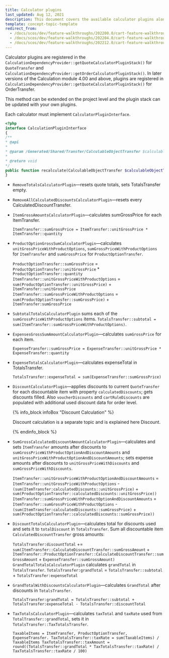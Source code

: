 ```yaml
---
title: Calculator plugins
last_updated: Aug 12, 2021
description: This document covers the available calculator plugins along with their examples.
template: concept-topic-template
redirect_from:
  - /docs/scos/dev/feature-walkthroughs/202200.0/cart-feature-walkthrough/calculator-plugins.html
  - /docs/scos/dev/feature-walkthroughs/202204.0/cart-feature-walkthrough/calculator-plugins.html
  - /docs/scos/dev/feature-walkthroughs/202212.0/cart-feature-walkthrough/calculator-plugins.html
---
```


Calculator plugins are registered in the `CalculationDependencyProvider::getQuoteCalculatorPluginStack()` for `QuoteTransfer` and `CalculationDependencyProvider::getOrderCalculatorPluginStack()`. In later versions of the Calculation module 4.00 and above, plugins are registered in `CalculationDependencyProvider::getQuoteCalculatorPluginStack()` for OrderTransfer.

This method can be extended on the project level and the plugin stack can be updated with your own plugins.

Each calculator must implement `CalculatorPluginInterface`.

```php
<?php
interface CalculationPluginInterface
{
/**
* @api
*
* @param /Generated/Shared/Transfer/CalculableObjectTransfer $calculableObjectTransfer
*
* @return void
*/
public function recalculate(CalculableObjectTransfer $calculableObjectTransfer);
}
```

* `RemoveTotalsCalculatorPlugin`—resets quote totals, sets TotalsTransfer empty.
* `RemoveAllCalculatedDiscountsCalculatorPlugin`—resets every CalculatedDiscountTransfer.
* `ItemGrossAmountsCalculatorPlugin`—calculates sumGrossPrice for each ItemTransfer.

    `ItemTransfer::sumGrossPrice = ItemTransfer::unitGrossPrice * ItemTransfer::quantity`

* `ProductOptionGrossSumCalculatorPlugin`—calculates `unitGrossPriceWithProductOptions`, `sumGrossPriceWithProductOptions` for `ItemTransfer` and `sumGrossPrice` for `ProductOptionTransfer`.

    `ProductOptionTransfer::sumGrossPrice` = `ProductOptionTransfer::unitGrossPrice` * `ProductOptionTransfer::quantity`
    `ItemTransfer::unitGrossPriceWithProductOptions` = `sum(ProductOptionTransfer::unitGrossPrice)` + `ItemTransfer::unitGrossPrice`
    `ItemTransfer::sumGrossPriceWithProductOptions` = `sum(ProductOptionTransfer::sumGrossPrice)` + `ItemTransfer:sumGrossPrice`


* `SubtotalTotalsCalculatorPlugin` sums each of the `sumGrossPriceWithProductOptions` items.
`TotalsTransfer::subtotal = sum(ItemTransfer::sumGrossPriceWithProductOptions)`.

* `ExpensesGrossSumAmountCalculatorPlugin`—calculates `sumGrossPrice` for each item.

    `ExpenseTransfer::sumGrossPrice = ExpenseTransfer::unitGrossPrice * ExpenseTransfer::quantity`

* `ExpenseTotalsCalculatorPlugin`—calculates expenseTotal in TotalsTransfer.

    `TotalsTransfer::expenseTotal = sum(ExpenseTransfer::sumGrossPrice)`

* `DiscountCalculatorPlugin`—applies discounts to current `QuoteTransfer` for each discountable item with property `calculatedDiscounts`; gets discounts filled. Also `voucherDiscounts` and `cartRuleDiscounts` are populated with additional used discount data for order level.

    {% info_block infoBox "Discount Calculation" %}

    Discount calculation is a separate topic and is explained here Discount.

    {% endinfo_block %}

* `SumGrossCalculatedDiscountAmountCalculatorPlugin`—calculates and sets `ItemTransfer` amounts after discounts to `sumGrossPriceWithProductOptionAndDiscountAmounts` and `unitGrossPriceWithProductOptionAndDiscountAmounts`; sets expense amounts after discounts to `unitGrossPriceWithDiscounts` and `sumGrossPriceWithDiscounts`.

    `ItemTransfer::unitGrossPriceWithProductOptionAndDiscountAmounts` = `ItemTransfer::unitGrossPriceWithProductOptions` -  `(sum(ItemTransfer:calculatedDiscounts::unitGrossPrice)` + `sum(ProductOptionTransfer::calculatedDiscounts::unitGrossPrice))`
    `ItemTransfer::sumGrossPriceWithProductOptionAndDiscountAmounts` = `ItemTransfer::sumGrossPriceWithProductOptions` - `(sum(ItemTransfer:calculatedDiscounts::sumGrossPrice)` + `sum(ProductOptionTransfer::calculatedDiscounts::sumGrossPrice))`


* `DiscountTotalsCalculatorPlugin`—сalculates total for discounts used and sets it to `totalDiscount` in `TotalsTransfer`. Sum all discountable item `CalculatedDiscountTransfer` gross amounts:

    `TotalsTransfer:discountTotal` += `sum(ItemTransfer::CalculateDiscountTransfer::sumGrossAmount` +
    `ItemTransfer::ProductOptionTransfer::CalculateDiscountTransfer::sumGrossAmount` + `ExpenseTransfer::sumGrossAmount)`
    `GrandTotalTotalsCalculatorPlugin` calculates `grandTotal` in `TotalsTransfer`.
    `TotalsTransfer:grandTotal` = `TotalsTransfer::subtotal` + `TotalsTransfer:expenseTotal`


* `GrandTotalWithDiscountsCalculatorPlugin`—calculates `GrandTotal` after discounts in `TotalsTransfer`.

    `TotalsTransfer:grandTotal = TotalsTransfer::subtotal + TotalsTransfer:expenseTotal - TotalsTransfer::discountTotal`

* `TaxTotalsCalculatorPlugin`—calculates `taxTotal` and `taxRate` used from `TotalTransfer::grandTotal`, sets it in `TotalsTransfer::TaxTotalsTransfer`.

    `TaxableItems = ItemTransfer, ProductOptionTransfer, ExpenseTransfer. TaxTotalsTransfer::taxRate = sum(TaxableItems) / TaxableItems TaxTotalsTransfer::taxAmount = round((TotalsTransfer::grandTotal * TaxTotalsTransfer::taxRate) / TaxTotalsTransfer::taxRate / 100)`
